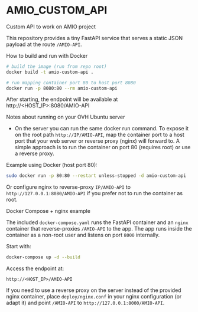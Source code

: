 # AMIO_CUSTOM_API
Custom API to work on AMIO project

This repository provides a tiny FastAPI service that serves a static JSON payload at the route `/AMIO-API`.

How to build and run with Docker

```bash
# build the image (run from repo root)
docker build -t amio-custom-api .

# run mapping container port 80 to host port 8080
docker run -p 8080:80 --rm amio-custom-api
```

After starting, the endpoint will be available at http://<HOST_IP>:8080/AMIO-API

Notes about running on your OVH Ubuntu server

- On the server you can run the same docker run command. To expose it on the root path `http://IP/AMIO-API`, map the container port to a host port that your web server or reverse proxy (nginx) will forward to. A simple approach is to run the container on port 80 (requires root) or use a reverse proxy.

Example using Docker (host port 80):

```bash
sudo docker run -p 80:80 --restart unless-stopped -d amio-custom-api
```

Or configure nginx to reverse-proxy `IP/AMIO-API` to `http://127.0.0.1:8080/AMIO-API` if you prefer not to run the container as root.

Docker Compose + nginx example

The included `docker-compose.yaml` runs the FastAPI container and an `nginx` container that reverse-proxies `/AMIO-API` to the app. The app runs inside the container as a non-root user and listens on port `8000` internally.

Start with:

```bash
docker-compose up -d --build
```

Access the endpoint at:

```
http://<HOST_IP>/AMIO-API
```

If you need to use a reverse proxy on the server instead of the provided nginx container, place `deploy/nginx.conf` in your nginx configuration (or adapt it) and point `/AMIO-API` to `http://127.0.0.1:8000/AMIO-API`.

